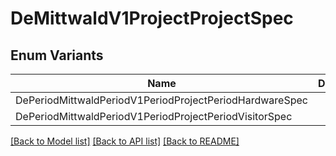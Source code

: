 # DeMittwaldV1ProjectProjectSpec

## Enum Variants

| Name | Description |
|---- | -----|
| DePeriodMittwaldPeriodV1PeriodProjectPeriodHardwareSpec |  |
| DePeriodMittwaldPeriodV1PeriodProjectPeriodVisitorSpec |  |

[[Back to Model list]](../README.md#documentation-for-models) [[Back to API list]](../README.md#documentation-for-api-endpoints) [[Back to README]](../README.md)



